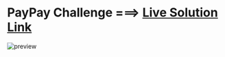 # PayPay Challenge ===> [Live Solution Link](https://paypay.glitch.me/)

![preview](https://github.com/user-attachments/assets/71e90aef-23ac-4f0c-8e33-6b6a6883928e)
